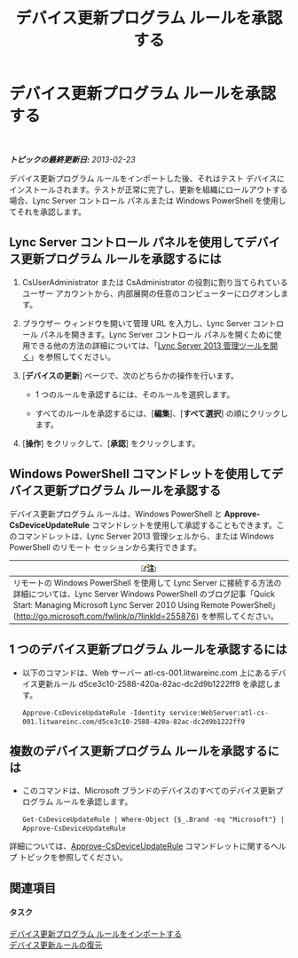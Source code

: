 ﻿---
title: デバイス更新プログラム ルールを承認する
TOCTitle: デバイス更新プログラム ルールを承認する
ms:assetid: 9dbb1c9a-be0f-4e13-9234-05501ab43ac5
ms:mtpsurl: https://technet.microsoft.com/ja-jp/library/JJ994053(v=OCS.15)
ms:contentKeyID: 52056661
ms.date: 05/19/2016
mtps_version: v=OCS.15
ms.translationtype: HT
---

# デバイス更新プログラム ルールを承認する

 

_**トピックの最終更新日:** 2013-02-23_

デバイス更新プログラム ルールをインポートした後、それはテスト デバイスにインストールされます。テストが正常に完了し、更新を組織にロールアウトする場合、Lync Server コントロール パネルまたは Windows PowerShell を使用してそれを承認します。

## Lync Server コントロール パネルを使用してデバイス更新プログラム ルールを承認するには

1.  CsUserAdministrator または CsAdministrator の役割に割り当てられているユーザー アカウントから、内部展開の任意のコンピューターにログオンします。

2.  ブラウザー ウィンドウを開いて管理 URL を入力し、Lync Server コントロール パネルを開きます。Lync Server コントロール パネルを開くために使用できる他の方法の詳細については、「[Lync Server 2013 管理ツールを開く](lync-server-2013-open-lync-server-administrative-tools.md)」を参照してください。

3.  \[**デバイスの更新**\] ページで、次のどちらかの操作を行います。
    
      - 1 つのルールを承認するには、そのルールを選択します。
    
      - すべてのルールを承認するには、\[**編集**\]、\[**すべて選択**\] の順にクリックします。

4.  \[**操作**\] をクリックして、\[**承認**\] をクリックします。

## Windows PowerShell コマンドレットを使用してデバイス更新プログラム ルールを承認する

デバイス更新プログラム ルールは、Windows PowerShell と **Approve-CsDeviceUpdateRule** コマンドレットを使用して承認することもできます。このコマンドレットは、Lync Server 2013 管理シェルから、または Windows PowerShell のリモート セッションから実行できます。

<table>
<thead>
<tr class="header">
<th><img src="images/Gg412781.note(OCS.15).gif" title="note" alt="note" />注:</th>
</tr>
</thead>
<tbody>
<tr class="odd">
<td>リモートの Windows PowerShell を使用して Lync Server に接続する方法の詳細については、Lync Server Windows PowerShell のブログ記事「Quick Start: Managing Microsoft Lync Server 2010 Using Remote PowerShell」 (<a href="http://go.microsoft.com/fwlink/p/?linkid=255876">http://go.microsoft.com/fwlink/p/?linkId=255876</a>) を参照してください。</td>
</tr>
</tbody>
</table>


## 1 つのデバイス更新プログラム ルールを承認するには

  - 以下のコマンドは、Web サーバー atl-cs-001.litwareinc.com 上にあるデバイス更新ルール d5ce3c10-2588-420a-82ac-dc2d9b1222ff9 を承認します。
    
        Approve-CsDeviceUpdateRule -Identity service:WebServer:atl-cs-001.litwareinc.com/d5ce3c10-2588-420a-82ac-dc2d9b1222ff9

## 複数のデバイス更新プログラム ルールを承認するには

  - このコマンドは、Microsoft ブランドのデバイスのすべてのデバイス更新プログラム ルールを承認します。
    
        Get-CsDeviceUpdateRule | Where-Object {$_.Brand -eq "Microsoft"} | Approve-CsDeviceUpdateRule

詳細については、[Approve-CsDeviceUpdateRule](https://docs.microsoft.com/en-us/powershell/module/skype/Approve-CsDeviceUpdateRule) コマンドレットに関するヘルプ トピックを参照してください。

## 関連項目

#### タスク

[デバイス更新プログラム ルールをインポートする](lync-server-2013-import-device-update-rules.md)  
[デバイス更新ルールの復元](lync-server-2013-restore-a-device-update-rule.md)

